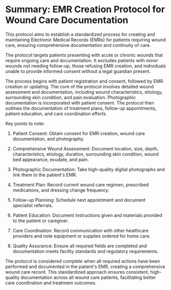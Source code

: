 # Summary: EMR Creation Protocol for Wound Care Documentation

This protocol aims to establish a standardized process for creating and maintaining Electronic Medical Records (EMRs) for patients requiring wound care, ensuring comprehensive documentation and continuity of care.

The protocol targets patients presenting with acute or chronic wounds that require ongoing care and documentation. It excludes patients with minor wounds not needing follow-up, those refusing EMR creation, and individuals unable to provide informed consent without a legal guardian present.

The process begins with patient registration and consent, followed by EMR creation or updating. The core of the protocol involves detailed wound assessment and documentation, including wound characteristics, etiology, surrounding skin condition, and pain evaluation. Photographic documentation is incorporated with patient consent. The protocol then outlines the documentation of treatment plans, follow-up appointments, patient education, and care coordination efforts.

Key points to note:

1. Patient Consent: Obtain consent for EMR creation, wound care documentation, and photography.

2. Comprehensive Wound Assessment: Document location, size, depth, characteristics, etiology, duration, surrounding skin condition, wound bed appearance, exudate, and pain.

3. Photographic Documentation: Take high-quality digital photographs and link them to the patient's EMR.

4. Treatment Plan: Record current wound care regimen, prescribed medications, and dressing change frequency.

5. Follow-up Planning: Schedule next appointment and document specialist referrals.

6. Patient Education: Document instructions given and materials provided to the patient or caregiver.

7. Care Coordination: Record communication with other healthcare providers and note equipment or supplies ordered for home care.

8. Quality Assurance: Ensure all required fields are completed and documentation meets facility standards and regulatory requirements.

The protocol is considered complete when all required actions have been performed and documented in the patient's EMR, creating a comprehensive wound care record. This standardized approach ensures consistent, high-quality documentation across all wound care patients, facilitating better care coordination and treatment outcomes.
